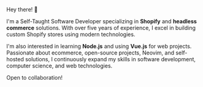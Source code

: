 Hey there! 🖖

I'm a Self-Taught Software Developer specializing in **Shopify** and **headless commerce** solutions. With over five years of experience, I excel in building custom Shopify stores using modern technologies. 

I'm also interested in learning **Node.js** and using **Vue.js** for web projects. Passionate about ecommerce, open-source projects, Neovim, and self-hosted solutions, I continuously expand my skills in software development, computer science, and web technologies.

Open to collaboration!
